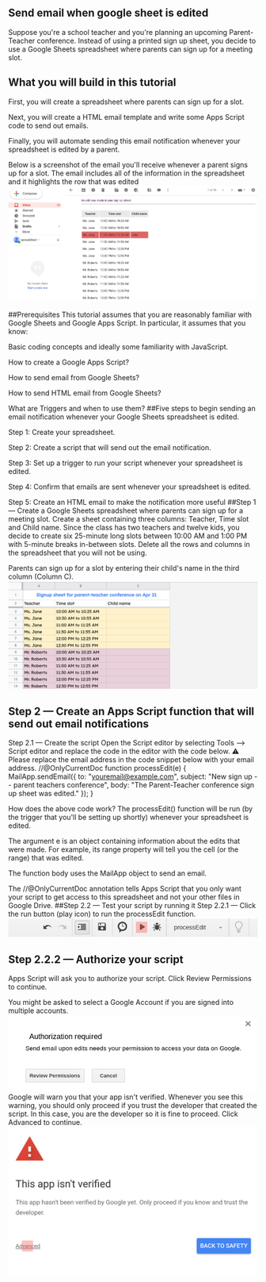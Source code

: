 ## Send email when google sheet is edited

Suppose you're a school teacher and you're planning an upcoming Parent-Teacher conference. Instead of using a printed sign up sheet, you decide to use a Google Sheets spreadsheet where parents can sign up for a meeting slot.
## What you will build in this tutorial
First, you will create a spreadsheet where parents can sign up for a slot.

Next, you will create a HTML email template and write some Apps Script code to send out emails.

Finally, you will automate sending this email notification whenever your spreadsheet is edited by a parent.

Below is a screenshot of the email you'll receive whenever a parent signs up for a slot. The email includes all of the information in the spreadsheet and it highlights the row that was edited
![Cupdate-php-new-directory-path](image/email1.png)

##Prerequisites
This tutorial assumes that you are reasonably familiar with Google Sheets and Google Apps Script. In particular, it assumes that you know:

Basic coding concepts and ideally some familiarity with JavaScript.

How to create a Google Apps Script?

How to send email from Google Sheets?

How to send HTML email from Google Sheets?

What are Triggers and when to use them?
##Five steps to begin sending an email notification whenever your Google Sheets spreadsheet is edited.

Step 1: Create your spreadsheet.

Step 2: Create a script that will send out the email notification.

Step 3: Set up a trigger to run your script whenever your spreadsheet is edited.

Step 4: Confirm that emails are sent whenever your spreadsheet is edited.

Step 5: Create an HTML email to make the notification more useful
##Step 1 — Create a Google Sheets spreadsheet where parents can sign up for a meeting slot.
Create a sheet containing three columns: Teacher, Time slot and Child name. Since the class has two teachers and twelve kids, you decide to create six 25-minute long slots between 10:00 AM and 1:00 PM with 5-minute breaks in-between slots. Delete all the rows and columns in the spreadsheet that you will not be using.

Parents can sign up for a slot by entering their child's name in the third column (Column C).
![image/update-php-files](image/email2.png)
## Step 2 — Create an Apps Script function that will send out email notifications
Step 2.1 — Create the script
Open the Script editor by selecting Tools —> Script editor and replace the code in the editor with the code below.
⚠ Please replace the email address in the code snippet below with your email address.
//@OnlyCurrentDoc
function processEdit(e) {  
  MailApp.sendEmail({
    to: "youremail@example.com",
    subject: "New sign up -- parent teachers conference",
    body: "The Parent-Teacher conference sign up sheet was edited."
  });
}

How does the above code work?
The processEdit() function will be run (by the trigger that you'll be setting up shortly) whenever your spreadsheet is edited.

The argument e is an object containing information about the edits that were made. For example, its range property will tell you the cell (or the range) that was edited.

The function body uses the MailApp object to send an email.

The //@OnlyCurrentDoc annotation tells Apps Script that you only want your script to get access to this spreadsheet and not your other files in Google Drive.
##Step 2.2 — Test your script by running it
Step 2.2.1 — Click the run button (play icon) to run the processEdit function.
![update-php-wamp-server-config](image/email3.png)
## Step 2.2.2 — Authorize your script

Apps Script will ask you to authorize your script. Click Review Permissions to continue.

You might be asked to select a Google Account if you are signed into multiple accounts.
![update-php-extensions-in-wamp](image/email4.png)
Google will warn you that your app isn't verified. Whenever you see this warning, you should only proceed if you trust the developer that created the script. In this case, you are the developer so it is fine to proceed. Click Advanced to continue.
![update-php-wamp-php-ini](image/email5.png)
